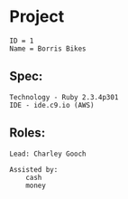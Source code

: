 # Project
    ID = 1
    Name = Borris Bikes
## Spec:
    Technology - Ruby 2.3.4p301
    IDE - ide.c9.io (AWS)
    
## Roles:
    Lead: Charley Gooch
    
    Assisted by:
        cash
        money

